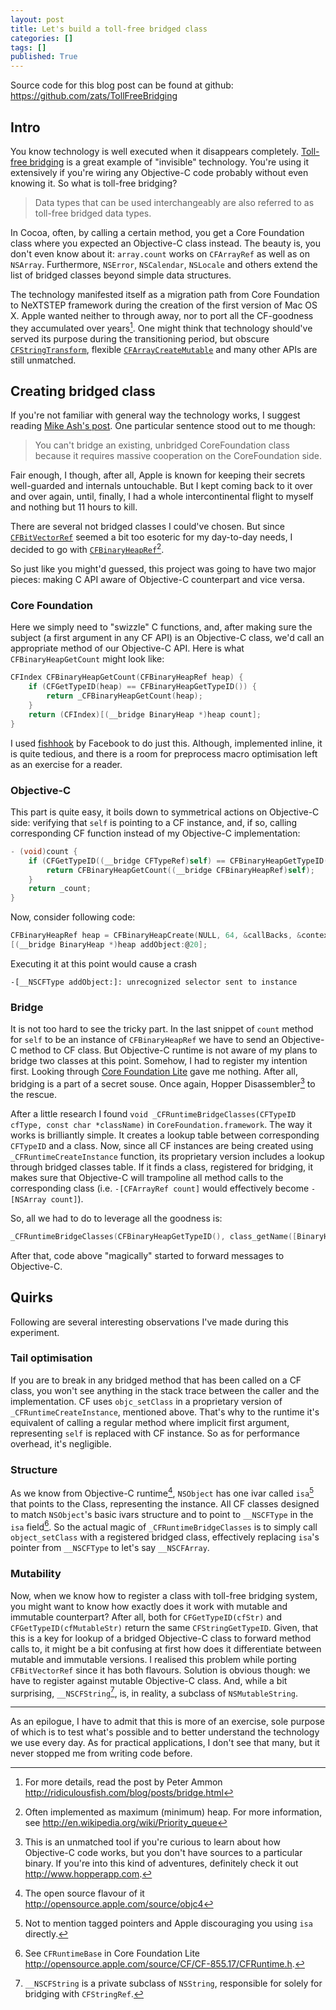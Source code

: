 ```yaml
---
layout: post
title: Let's build a toll-free bridged class
categories: []
tags: []
published: True
---
```


Source code for this blog post can be found at github: https://github.com/zats/TollFreeBridging

## Intro 

You know technology is well executed when it disappears completely. [Toll-free bridging](http://developer.apple.com/library/ios/#documentation/CoreFoundation/Conceptual/CFDesignConcepts/Articles/tollFreeBridgedTypes.html) is a great example of "invisible" technology. You're using it extensively if you're wiring any Objective-C code probably without even knowing it. So what is toll-free bridging?

> Data types that can be used interchangeably are also referred to as toll-free bridged data types.

In Cocoa, often, by calling a certain method, you get a Core Foundation class where you expected an Objective-C class instead. The beauty is, you don't even know about it: `array.count` works on `CFArrayRef` as well as on `NSArray`. Furthermore, `NSError`, `NSCalendar`, `NSLocale` and others extend the list of bridged classes beyond simple data structures.

The technology manifested itself as a migration path from Core Foundation to NeXTSTEP framework during the creation of the first version of Mac OS X. Apple wanted neither to through away, nor to port all the CF-goodness they accumulated over years[^1]. One might think that technology should've served its purpose during the transitioning period, but obscure [`CFStringTransform`](https://developer.apple.com/library/prerelease/ios/documentation/CoreFoundation/Reference/CFMutableStringRef/index.html#//apple_ref/c/func/CFStringTransform), flexible [`CFArrayCreateMutable`](https://developer.apple.com/library/mac/documentation/CoreFoundation/Reference/CFMutableArrayRef/index.html#//apple_ref/c/func/CFArrayCreateMutable) and many other APIs are still unmatched.

## Creating bridged class

If you're not familiar with general way the technology works, I suggest reading [Mike Ash's post](https://mikeash.com/pyblog/friday-qa-2010-01-22-toll-free-bridging-internals.html). One particular sentence stood out to me though:

> You can't bridge an existing, unbridged CoreFoundation class because it requires massive cooperation on the CoreFoundation side.

Fair enough, I though, after all, Apple is known for keeping their secrets well-guarded and internals untouchable. But I kept coming back to it over and over again, until, finally, I had a whole intercontinental flight to myself and nothing but 11 hours to kill.

There are several not bridged classes I could've chosen. But since [`CFBitVectorRef`](https://developer.apple.com/documentation/CoreFoundation/Reference/CFBitVectorRef/index.html) seemed a bit too esoteric for my day-to-day needs, I decided to go with [`CFBinaryHeapRef`](https://developer.apple.com/library/prerelease/ios/documentation/CoreFoundation/Reference/CFBinaryHeapRef/index.html)[^2].

So just like you might'd guessed, this project was going to have two major pieces: making C API aware of Objective-C counterpart and vice versa. 

### Core Foundation

Here we simply need to "swizzle" C functions, and, after making sure the subject (a first argument in any CF API) is an Objective-C class, we'd call an appropriate method of our Objective-C API. Here is what `CFBinaryHeapGetCount` might look like:

```objectivec
CFIndex CFBinaryHeapGetCount(CFBinaryHeapRef heap) {
	if (CFGetTypeID(heap) == CFBinaryHeapGetTypeID()) {
		return _CFBinaryHeapGetCount(heap);
	}
	return (CFIndex)[(__bridge BinaryHeap *)heap count];
}
```

I used [fishhook](https://github.com/facebook/fishhook) by Facebook to do just this. Although, implemented inline, it is quite tedious, and there is a room for preprocess macro optimisation left as an exercise for a reader.

### Objective-C

This part is quite easy, it boils down to symmetrical actions on Objective-C side: verifying that `self` is pointing to a CF instance, and, if so, calling corresponding CF function instead of my Objective-C implementation:

```objectivec
- (void)count {
	if (CFGetTypeID((__bridge CFTypeRef)self) == CFBinaryHeapGetTypeID()) {
		return CFBinaryHeapGetCount((__bridge CFBinaryHeapRef)self);
	}
	return _count;
}
```

Now, consider following code:

```objectivec
CFBinaryHeapRef heap = CFBinaryHeapCreate(NULL, 64, &callBacks, &context);
[(__bridge BinaryHeap *)heap addObject:@20];
```

Executing it at this point would cause a crash 

```
-[__NSCFType addObject:]: unrecognized selector sent to instance
```

### Bridge

It is not too hard to see the tricky part. In the last snippet of `count` method for `self` to be an instance of `CFBinaryHeapRef` we have to send an Objective-C method to CF class. But Objective-C runtime is not aware of my plans to bridge two classes at this point. Somehow, I had to register my intention first. Looking through [Core Foundation Lite](http://opensource.apple.com/source/CF/) gave me nothing. After all, bridging is a part of a secret souse. Once again, Hopper Disassembler[^3] to the rescue.

After a little research I found `void _CFRuntimeBridgeClasses(CFTypeID cfType, const char *className)` in `CoreFoundation.framework`. The way it works is brilliantly simple. It creates a lookup table between corresponding `CFTypeID` and a class. Now, since all CF instances are being created using `_CFRuntimeCreateInstance` function, its proprietary version includes a lookup through bridged classes table. If it finds a class, registered for bridging, it makes sure that Objective-C will trampoline all method calls to the corresponding class (i.e. `-[CFArrayRef count]` would effectively become `-[NSArray count]`).

So, all we had to do to leverage all the goodness is:

```objectivec
_CFRuntimeBridgeClasses(CFBinaryHeapGetTypeID(), class_getName([BinaryHeap class]));
```

After that, code above "magically" started to forward messages to Objective-C. 

## Quirks

Following are several interesting observations I've made during this experiment.

### Tail optimisation

If you are to break in any bridged method that has been called on a CF class, you won't see anything in the stack trace between the caller and the implementation. CF uses `objc_setClass` in a proprietary version of `_CFRuntimeCreateInstance`, mentioned above. That's why to the runtime it's equivalent of calling a regular method where implicit first argument, representing `self` is replaced with CF instance. So as for performance overhead, it's negligible.

### Structure

As we know from Objective-C runtime[^4], `NSObject` has one ivar called `isa`[^5] that points to the Class, representing the instance. All CF classes designed to match `NSObject`'s basic ivars structure and to point to `__NSCFType` in the `isa` field[^6]. So the actual magic of `_CFRuntimeBridgeClasses` is to simply call `object_setClass` with a registered bridged class, effectively replacing `isa`'s pointer from `__NSCFType` to let's say `__NSCFArray`.

### Mutability

Now, when we know how to register a class with toll-free bridging system, you might want to know how exactly does it work with mutable and immutable counterpart? After all, both for `CFGetTypeID(cfStr)` and `CFGetTypeID(cfMutableStr)` return the same `CFStringGetTypeID`. Given, that this is a key for lookup of a bridged Objective-C class to forward method calls to, it might be a bit confusing at first how does it differentiate between mutable and immutable versions. I realised this problem while porting `CFBitVectorRef` since it has both flavours. Solution is obvious though: we have to register against mutable Objective-C class. And, while a bit surprising, `__NSCFString`[^7], is, in reality, a subclass of `NSMutableString`. 

---

As an epilogue, I have to admit that this is more of an exercise, sole purpose of which is to test what's possible and to better understand the technology we use every day. As for practical applications, I don't see that many, but it never stopped me from writing code before.


[^1]: For more details, read the post by Peter Ammon http://ridiculousfish.com/blog/posts/bridge.html

[^2]: Often implemented as maximum (minimum) heap. For more information, see http://en.wikipedia.org/wiki/Priority_queue

[^3]: This is an unmatched tool if you're curious to learn about how Objective-C code works, but you don't have sources to a particular binary. If you're into this kind of adventures, definitely check it out http://www.hopperapp.com.

[^4]: The open source flavour of it http://opensource.apple.com/source/objc4

[^5]: Not to mention tagged pointers and Apple discouraging you using `isa` directly.

[^6]: See `CFRuntimeBase` in Core Foundation Lite http://opensource.apple.com/source/CF/CF-855.17/CFRuntime.h.

[^7]: `__NSCFString` is a private subclass of `NSString`, responsible for solely for bridging with `CFStringRef`.



